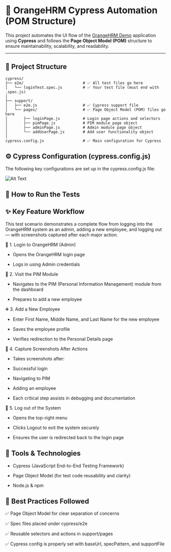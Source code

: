 # 🧪 OrangeHRM Cypress Automation (POM Structure)

This project automates the UI flow of the [OrangeHRM Demo](https://opensource-demo.orangehrmlive.com) application using **Cypress** and follows the **Page Object Model (POM)** structure to ensure maintainability, scalability, and readability.

---

## 📁 Project Structure

```
cypress/
├── e2e/                          # ✅ All test files go here
│   └── loginTest.spec.js         # ✅ Your test file (must end with .spec.js)
│
├── support/
│   ├── e2e.js                    # ✅ Cypress support file
│   └── pages/                    # ✅ Page Object Model (POM) files go here
│       ├── loginPage.js          # Login page actions and selectors
│       ├── pimPage.js            # PIM module page object
│       ├── adminPage.js          # Admin module page object
│       └── addUserPage.js        # Add user functionality object
│
cypress.config.js                 # ✅ Main configuration for Cypress
```

## ⚙️ Cypress Configuration (cypress.config.js)
The following key configurations are set up in the cypress.config.js file:

![Alt Text](https://github.com/user-attachments/assets/f0bc2bb1-cc64-495c-9252-8f995543438c)

## 🧪 How to Run the Tests

## ✨ Key Feature Workflow
This test scenario demonstrates a complete flow from logging into the OrangeHRM system as an admin, adding a new employee, and logging out — with screenshots captured after each major action.

🔐 1. Login to OrangeHRM (Admin)
* Opens the OrangeHRM login page

* Logs in using Admin credentials

👤 2. Visit the PIM Module
* Navigates to the PIM (Personal Information Management) module from the dashboard

* Prepares to add a new employee

➕ 3. Add a New Employee
* Enter First Name, Middle Name, and Last Name for the new employee

* Saves the employee profile

* Verifies redirection to the Personal Details page

📸 4. Capture Screenshots After Actions
* Takes screenshots after:

* Successful login

* Navigating to PIM

* Adding an employee

* Each critical step assists in debugging and documentation

🚪 5. Log out of the System
* Opens the top-right menu

* Clicks Logout to exit the system securely

* Ensures the user is redirected back to the login page

## 🧱 Tools & Technologies

 * Cypress (JavaScript End-to-End Testing Framework)

* Page Object Model (for test code reusability and clarity)

* Node.js & npm

## 📌 Best Practices Followed

✅ Page Object Model for clear separation of concerns

✅ Spec files placed under cypress/e2e

✅ Reusable selectors and actions in support/pages

✅ Cypress config is properly set with baseUrl, specPattern, and supportFile


